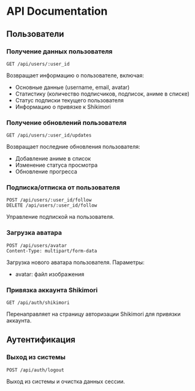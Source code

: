 # API Documentation

## Пользователи

### Получение данных пользователя
```
GET /api/users/:user_id
```
Возвращает информацию о пользователе, включая:
- Основные данные (username, email, avatar)
- Статистику (количество подписчиков, подписок, аниме в списке)
- Статус подписки текущего пользователя
- Информацию о привязке к Shikimori

### Получение обновлений пользователя
```
GET /api/users/:user_id/updates
```
Возвращает последние обновления пользователя:
- Добавление аниме в список
- Изменение статуса просмотра
- Обновление прогресса

### Подписка/отписка от пользователя
```
POST /api/users/:user_id/follow
DELETE /api/users/:user_id/follow
```
Управление подпиской на пользователя.

### Загрузка аватара
```
POST /api/users/avatar
Content-Type: multipart/form-data
```
Загрузка нового аватара пользователя.
Параметры:
- avatar: файл изображения

### Привязка аккаунта Shikimori
```
GET /api/auth/shikimori
```
Перенаправляет на страницу авторизации Shikimori для привязки аккаунта.

## Аутентификация

### Выход из системы
```
POST /api/auth/logout
```
Выход из системы и очистка данных сессии. 